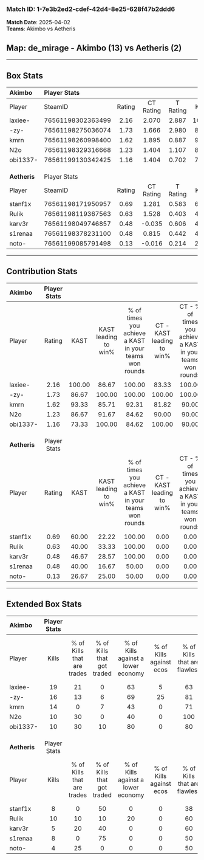 ### Match ID: 1-7e3b2ed2-cdef-42d4-8e25-628f47b2ddd6  
**Match Date**: 2025-04-02  
**Teams**: Akimbo vs Aetheris  

## **Map**: de_mirage - Akimbo (13) vs Aetheris (2)  
---  

## Box Stats  

| **Akimbo**   | Player Stats      |        |           |          |        |       |       |         |        |      |     |
| :- | :- | :-: | :-: | :-: | :-: | :-: | :-: | :-: | :-: | :-: | :-: |
| Player       | SteamID           | Rating | CT Rating | T Rating |  KAST  |  ADR  | Kills | Assists | Deaths | K/D  | HS% |
| laxiee-      | 76561198302363499 |  2.16  |   2.070   |  2.887   | 100.00 | 155.2 |  19   |    9    |   8    | 2.38 | 57  |
| -zy-         | 76561198275036074 |  1.73  |   1.666   |  2.980   | 86.67  | 95.1  |  16   |    3    |   6    | 2.67 | 56  |
| kmrn         | 76561198260998400 |  1.62  |   1.895   |  0.887   | 93.33  | 90.1  |  14   |    5    |   7    | 2.00 | 64  |
| N2o          | 76561198329316668 |  1.23  |   1.404   |  1.107   | 86.67  | 59.5  |  10   |    3    |   7    | 1.43 | 50  |
| obi1337-     | 76561199130342425 |  1.16  |   1.404   |  0.702   | 73.33  | 74.9  |  10   |    4    |   8    | 1.25 | 50  |
|              |                   |        |           |          |        |       |       |         |        |      |     |
|              |                   |        |           |          |        |       |       |         |        |      |     |
|              |                   |        |           |          |        |       |       |         |        |      |     |
| **Aetheris** | Player Stats      |        |           |          |        |       |       |         |        |      |     |
| Player       | SteamID           | Rating | CT Rating | T Rating |  KAST  |  ADR  | Kills | Assists | Deaths | K/D  | HS% |
| stanf1x      | 76561198171950957 |  0.69  |   1.281   |  0.583   | 60.00  | 65.9  |   8   |    2    |   14   | 0.57 | 62  |
| RuIik        | 76561198119367563 |  0.63  |   1.528   |  0.403   | 40.00  | 61.2  |  10   |    0    |   14   | 0.71 | 50  |
| karv3r       | 76561198049746857 |  0.48  |  -0.035   |  0.606   | 46.67  | 67.5  |   5   |    5    |   13   | 0.38 | 60  |
| s1renaa      | 76561198378231100 |  0.48  |   0.815   |  0.442   | 40.00  | 60.3  |   8   |    1    |   15   | 0.53 | 62  |
| noto-        | 76561199085791498 |  0.13  |  -0.016   |  0.214   | 26.67  | 44.7  |   4   |    0    |   14   | 0.29 | 75  |
---  

## Contribution Stats  

| **Akimbo**   | Player Stats |        |                      |                                                        |                           |                                                             |                          |                                                            |
| :- | :-: | :-: | :-: | :-: | :-: | :-: | :-: | :-: |
| Player       |    Rating    |  KAST  | KAST leading to win% | % of times you achieve a KAST in your teams won rounds | CT - KAST leading to win% | CT - % of times you achieve a KAST in your teams won rounds | T - KAST leading to win% | T - % of times you achieve a KAST in your teams won rounds |
| laxiee-      |     2.16     | 100.00 |        86.67         |                         100.00                         |           83.33           |                           100.00                            |          100.00          |                           100.00                           |
| -zy-         |     1.73     | 86.67  |        100.00        |                         100.00                         |          100.00           |                           100.00                            |          100.00          |                           100.00                           |
| kmrn         |     1.62     | 93.33  |        85.71         |                         92.31                          |           81.82           |                            90.00                            |          100.00          |                           100.00                           |
| N2o          |     1.23     | 86.67  |        91.67         |                         84.62                          |           90.00           |                            90.00                            |          100.00          |                           66.67                            |
| obi1337-     |     1.16     | 73.33  |        100.00        |                         84.62                          |          100.00           |                            90.00                            |          100.00          |                           66.67                            |
|              |              |        |                      |                                                        |                           |                                                             |                          |                                                            |
|              |              |        |                      |                                                        |                           |                                                             |                          |                                                            |
|              |              |        |                      |                                                        |                           |                                                             |                          |                                                            |
| **Aetheris** | Player Stats |        |                      |                                                        |                           |                                                             |                          |                                                            |
| Player       |    Rating    |  KAST  | KAST leading to win% | % of times you achieve a KAST in your teams won rounds | CT - KAST leading to win% | CT - % of times you achieve a KAST in your teams won rounds | T - KAST leading to win% | T - % of times you achieve a KAST in your teams won rounds |
| stanf1x      |     0.69     | 60.00  |        22.22         |                         100.00                         |           0.00            |                            0.00                             |          28.57           |                           100.00                           |
| RuIik        |     0.63     | 40.00  |        33.33         |                         100.00                         |           0.00            |                            0.00                             |          50.00           |                           100.00                           |
| karv3r       |     0.48     | 46.67  |        28.57         |                         100.00                         |           0.00            |                            0.00                             |          33.33           |                           100.00                           |
| s1renaa      |     0.48     | 40.00  |        16.67         |                         50.00                          |           0.00            |                            0.00                             |          25.00           |                           50.00                            |
| noto-        |     0.13     | 26.67  |        25.00         |                         50.00                          |           0.00            |                            0.00                             |          33.33           |                           50.00                            |
---  

## Extended Box Stats  

| **Akimbo**   | Player Stats |                            |                            |                                    |                         |                              |                                 |        |                             |                                     |                          |                               |                            |
| :- | :-: | :-: | :-: | :-: | :-: | :-: | :-: | :-: | :-: | :-: | :-: | :-: | :-: |
| Player       |    Kills     | % of Kills that are trades | % of Kills that got traded | % of Kills against a lower economy | % of Kills against ecos | % of Kills that are flawless | % of Kills that are close duels | Deaths | % of Deaths that get traded | % of Deaths against a lower economy | % of Deaths against ecos | % of Deaths that are flawless | % of Deaths that are close |
| laxiee-      |      19      |             21             |             0              |                 63                 |            5            |              63              |               11                |   8    |             25              |                 38                  |            0             |              63               |             25             |
| -zy-         |      16      |             13             |             6              |                 69                 |           25            |              81              |                6                |   6    |             33              |                 33                  |            0             |              33               |             0              |
| kmrn         |      14      |             0              |             7              |                 43                 |            0            |              71              |                7                |   7    |             29              |                 43                  |            14            |              57               |             14             |
| N2o          |      10      |             30             |             0              |                 40                 |            0            |             100              |                0                |   7    |             57              |                 29                  |            14            |              71               |             29             |
| obi1337-     |      10      |             30             |             10             |                 80                 |            0            |              80              |                0                |   8    |             38              |                 38                  |            0             |              38               |             25             |
|              |              |                            |                            |                                    |                         |                              |                                 |        |                             |                                     |                          |                               |                            |
|              |              |                            |                            |                                    |                         |                              |                                 |        |                             |                                     |                          |                               |                            |
|              |              |                            |                            |                                    |                         |                              |                                 |        |                             |                                     |                          |                               |                            |
| **Aetheris** | Player Stats |                            |                            |                                    |                         |                              |                                 |        |                             |                                     |                          |                               |                            |
| Player       |    Kills     | % of Kills that are trades | % of Kills that got traded | % of Kills against a lower economy | % of Kills against ecos | % of Kills that are flawless | % of Kills that are close duels | Deaths | % of Deaths that get traded | % of Deaths against a lower economy | % of Deaths against ecos | % of Deaths that are flawless | % of Deaths that are close |
| stanf1x      |      8       |             0              |             50             |                 0                  |            0            |              38              |               25                |   14   |              7              |                  7                  |            0             |              71               |             7              |
| RuIik        |      10      |             10             |             10             |                 20                 |            0            |              60              |                0                |   14   |              0              |                  7                  |            0             |              86               |             0              |
| karv3r       |      5       |             20             |             40             |                 0                  |            0            |              60              |               20                |   13   |              0              |                  8                  |            0             |              46               |             15             |
| s1renaa      |      8       |             0              |             75             |                 0                  |            0            |              50              |               38                |   15   |              7              |                  7                  |            0             |              80               |             0              |
| noto-        |      4       |             25             |             0              |                 0                  |            0            |              50              |               25                |   14   |              7              |                  7                  |            0             |              86               |             7              |
